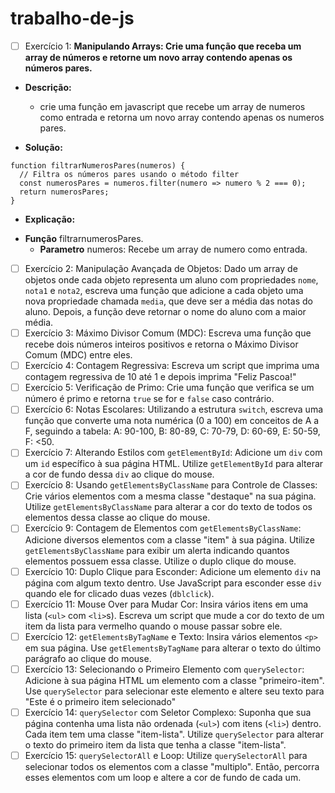 # trabalho-de-js
- [ ] Exercício 1:
  **Manipulando Arrays: Crie uma função que receba um array de números e retorne um novo array contendo apenas os números pares.**
* **Descrição:**
  - crie uma função em javascript que recebe um array de numeros como entrada e retorna um novo array contendo apenas os numeros pares.

* **Solução:**

```
function filtrarNumerosPares(numeros) {
  // Filtra os números pares usando o método filter
  const numerosPares = numeros.filter(numero => numero % 2 === 0);
  return numerosPares;
}
```
* **Explicação:**
- **Função** filtrarnumerosPares.
  - **Parametro** numeros: Recebe um array de numero como entrada.

  
- [ ] Exercício 2: Manipulação Avançada de Objetos: Dado um array de objetos onde cada objeto representa um aluno com propriedades `nome`, `nota1` e `nota2`, escreva uma função que adicione a cada objeto uma nova propriedade chamada `media`, que deve ser a média das notas do aluno. Depois, a função deve retornar o nome do aluno com a maior média.
- [ ] Exercício 3: Máximo Divisor Comum (MDC): Escreva uma função que recebe dois números inteiros positivos e retorna o Máximo Divisor Comum (MDC) entre eles.
- [ ] Exercício 4: Contagem Regressiva: Escreva um script que imprima uma contagem regressiva de 10 até 1 e depois imprima "Feliz Pascoa!"
- [ ] Exercício 5: Verificação de Primo: Crie uma função que verifica se um número é primo e retorna `true` se for e `false` caso contrário.
- [ ] Exercício 6: Notas Escolares: Utilizando a estrutura `switch`, escreva uma função que converte uma nota numérica (0 a 100) em conceitos de A a F, seguindo a tabela: A: 90-100, B: 80-89, C: 70-79, D: 60-69, E: 50-59, F: <50.
- [ ] Exercício 7: Alterando Estilos com `getElementById`: Adicione um `div` com um `id` específico à sua página HTML. Utilize `getElementById` para alterar a cor de fundo dessa `div` ao clique do mouse.
- [ ] Exercício 8: Usando `getElementsByClassName` para Controle de Classes: Crie vários elementos com a mesma classe "destaque" na sua página. Utilize `getElementsByClassName` para alterar a cor do texto de todos os elementos dessa classe ao clique do mouse.
- [ ] Exercício 9: Contagem de Elementos com `getElementsByClassName`: Adicione diversos elementos com a classe "item" à sua página. Utilize `getElementsByClassName` para exibir um alerta indicando quantos elementos possuem essa classe. Utilize o duplo clique do mouse.
- [ ] Exercício 10: Duplo Clique para Esconder: Adicione um elemento `div` na página com algum texto dentro. Use JavaScript para esconder esse `div` quando ele for clicado duas vezes (`dblclick`).
- [ ] Exercício 11: Mouse Over para Mudar Cor: Insira vários itens em uma lista (`<ul>` com `<li>`s). Escreva um script que mude a cor do texto de um item da lista para vermelho quando o mouse passar sobre ele.
- [ ] Exercício 12: `getElementsByTagName` e Texto: Insira vários elementos `<p>` em sua página. Use `getElementsByTagName` para alterar o texto do último parágrafo ao clique do mouse.
- [ ] Exercício 13: Selecionando o Primeiro Elemento com `querySelector`: Adicione à sua página HTML um elemento com a classe "primeiro-item". Use `querySelector` para selecionar este elemento e altere seu texto para "Este é o primeiro item selecionado"
- [ ] Exercício 14: `querySelector` com Seletor Complexo: Suponha que sua página contenha uma lista não ordenada (`<ul>`) com itens (`<li>`) dentro. Cada item tem uma classe "item-lista". Utilize `querySelector` para alterar o texto do primeiro item da lista que tenha a classe "item-lista".
- [ ] Exercício 15: `querySelectorAll` e Loop: Utilize `querySelectorAll` para selecionar todos os elementos com a classe "multiplo". Então, percorra esses elementos com um loop e altere a cor de fundo de cada um.

